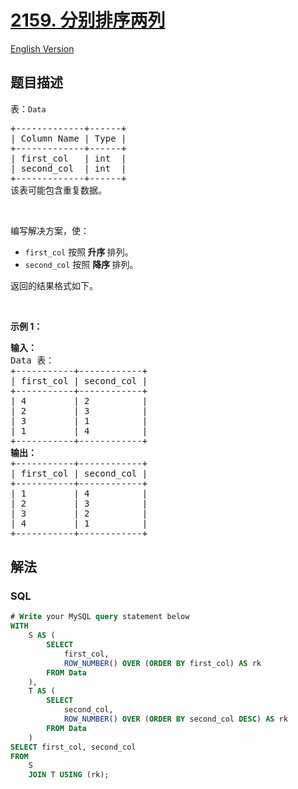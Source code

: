 # [2159. 分别排序两列](https://leetcode.cn/problems/order-two-columns-independently)

[English Version](/solution/2100-2199/2159.Order%20Two%20Columns%20Independently/README_EN.md)

## 题目描述

<!-- 这里写题目描述 -->

<p>表：<code>Data</code></p>

<pre>
+-------------+------+
| Column Name | Type |
+-------------+------+
| first_col   | int  |
| second_col  | int  |
+-------------+------+
该表可能包含重复数据。
</pre>

<p>&nbsp;</p>

<p>编写解决方案，使：</p>

<ul>
	<li><code>first_col</code> 按照<strong> 升序 </strong>排列。</li>
	<li><code>second_col</code> 按照 <strong>降序 </strong>排列。</li>
</ul>

<p>返回的结果格式如下。</p>

<p>&nbsp;</p>

<p><strong>示例 1：</strong></p>

<pre>
<strong>输入：</strong>
Data 表：
+-----------+------------+
| first_col | second_col |
+-----------+------------+
| 4         | 2          |
| 2         | 3          |
| 3         | 1          |
| 1         | 4          |
+-----------+------------+
<strong>输出：</strong>
+-----------+------------+
| first_col | second_col |
+-----------+------------+
| 1         | 4          |
| 2         | 3          |
| 3         | 2          |
| 4         | 1          |
+-----------+------------+
</pre>

## 解法

<!-- 这里可写通用的实现逻辑 -->

<!-- tabs:start -->

### **SQL**

<!-- 这里可写当前语言的特殊实现逻辑 -->

```sql
# Write your MySQL query statement below
WITH
    S AS (
        SELECT
            first_col,
            ROW_NUMBER() OVER (ORDER BY first_col) AS rk
        FROM Data
    ),
    T AS (
        SELECT
            second_col,
            ROW_NUMBER() OVER (ORDER BY second_col DESC) AS rk
        FROM Data
    )
SELECT first_col, second_col
FROM
    S
    JOIN T USING (rk);
```

<!-- tabs:end -->
